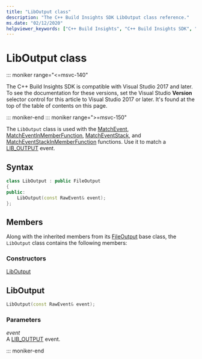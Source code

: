 ```yaml
---
title: "LibOutput class"
description: "The C++ Build Insights SDK LibOutput class reference."
ms.date: "02/12/2020"
helpviewer_keywords: ["C++ Build Insights", "C++ Build Insights SDK", "LibOutput", "throughput analysis", "build time analysis", "vcperf.exe"]
---
```

# LibOutput class

::: moniker range="<=msvc-140"

The C++ Build Insights SDK is compatible with Visual Studio 2017 and later. To see the documentation for these versions, set the Visual Studio **Version** selector control for this article to Visual Studio 2017 or later. It's found at the top of the table of contents on this page.

::: moniker-end
::: moniker range=">=msvc-150"

The `LibOutput` class is used with the [MatchEvent](../functions/match-event.md), [MatchEventInMemberFunction](../functions/match-event-in-member-function.md), [MatchEventStack](../functions/match-event-stack.md), and [MatchEventStackInMemberFunction](../functions/match-event-stack-in-member-function.md) functions. Use it to match a [LIB_OUTPUT](../event-table.md#lib-output) event.

## Syntax

```cpp
class LibOutput : public FileOutput
{
public:
    LibOutput(const RawEvent& event);
};
```

## Members

Along with the inherited members from its [FileOutput](file-output.md) base class, the `LibOutput` class contains the following members:

### Constructors

[LibOutput](#lib-output)

## <a name="lib-output"></a> LibOutput

```cpp
LibOutput(const RawEvent& event);
```

### Parameters

*event*\
A [LIB_OUTPUT](../event-table.md#lib-output) event.

::: moniker-end
